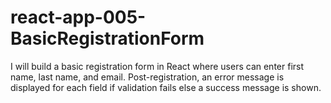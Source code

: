 # react-app-005-BasicRegistrationForm
I will build a basic registration form in React where users can enter first name, last name, and email. Post-registration, an error message is displayed for each field if validation fails else a success message is shown.
